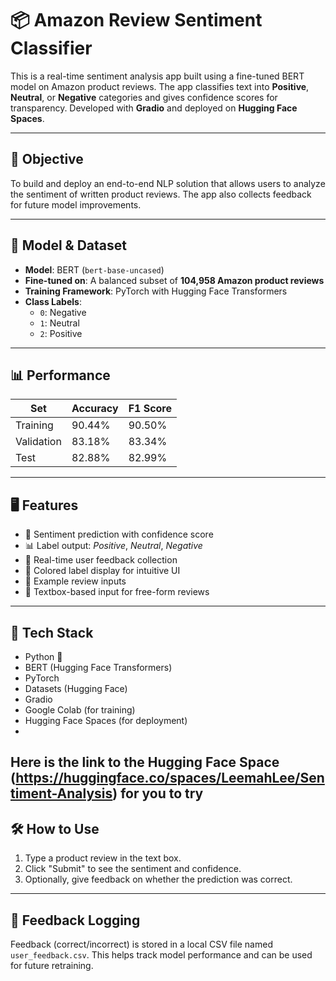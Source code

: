 # 📦 Amazon Review Sentiment Classifier

This is a real-time sentiment analysis app built using a fine-tuned BERT model on Amazon product reviews. The app classifies text into **Positive**, **Neutral**, or **Negative** categories and gives confidence scores for transparency. Developed with **Gradio** and deployed on **Hugging Face Spaces**.

---

## 🚀 Objective

To build and deploy an end-to-end NLP solution that allows users to analyze the sentiment of written product reviews. The app also collects feedback for future model improvements.

---

## 🧠 Model & Dataset

- **Model**: BERT (`bert-base-uncased`)
- **Fine-tuned on**: A balanced subset of **104,958 Amazon product reviews**
- **Training Framework**: PyTorch with Hugging Face Transformers
- **Class Labels**:
  - `0`: Negative
  - `1`: Neutral
  - `2`: Positive

---

## 📊 Performance

| Set        | Accuracy | F1 Score |
|------------|----------|----------|
| Training   | 90.44%   | 90.50%   |
| Validation | 83.18%   | 83.34%   |
| Test       | 82.88%   | 82.99%   |

---

## 🖥️ Features

- 📍 Sentiment prediction with confidence score
- 📊 Label output: *Positive*, *Neutral*, *Negative*
- 📝 Real-time user feedback collection
- 🎨 Colored label display for intuitive UI
- 🧪 Example review inputs
- 💬 Textbox-based input for free-form reviews

---

## 🧰 Tech Stack

- Python 🐍
- BERT (Hugging Face Transformers)
- PyTorch
- Datasets (Hugging Face)
- Gradio
- Google Colab (for training)
- Hugging Face Spaces (for deployment)
- 

## Here is the link to the Hugging Face Space (https://huggingface.co/spaces/LeemahLee/Sentiment-Analysis) for you to try

## 🛠️ How to Use

1. Type a product review in the text box.
2. Click "Submit" to see the sentiment and confidence.
3. Optionally, give feedback on whether the prediction was correct.

---

## 📝 Feedback Logging

Feedback (correct/incorrect) is stored in a local CSV file named `user_feedback.csv`. This helps track model performance and can be used for future retraining.


